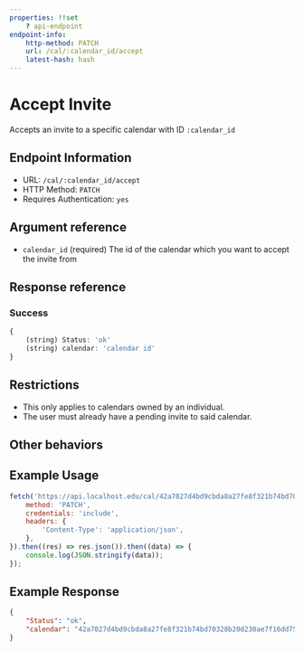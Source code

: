 ```yaml
---
properties: !!set
    ? api-endpoint
endpoint-info:
    http-method: PATCH
    url: /cal/:calendar_id/accept
    latest-hash: hash
---
```


# Accept Invite

Accepts an invite to a specific calendar with ID `:calendar_id`

## Endpoint Information

- URL: `/cal/:calendar_id/accept`
- HTTP Method: `PATCH`
- Requires Authentication: `yes`

## Argument reference

- `calendar_id` (required) The id of the calendar which you want to accept the invite from

## Response reference
### Success
```typescript
{
    (string) Status: 'ok'
    (string) calendar: 'calendar id'
}
```

## Restrictions

- This only applies to calendars owned by an individual.
- The user must already have a pending invite to said calendar.

## Other behaviors

## Example Usage

``` javascript
fetch('https://api.localhost.edu/cal/42a7027d4bd9cbda8a27fe8f321b74bd70328b20d230ae7f16dd7548ee3f1878/accept', {
    method: 'PATCH',
    credentials: 'include',
    headers: {
        'Content-Type': 'application/json',
    },
}).then((res) => res.json()).then((data) => {
    console.log(JSON.stringify(data));
});
```

## Example Response
```json
{
    "Status": "ok",
    "calendar": "42a7027d4bd9cbda8a27fe8f321b74bd70328b20d230ae7f16dd7548ee3f1878"
}
```
